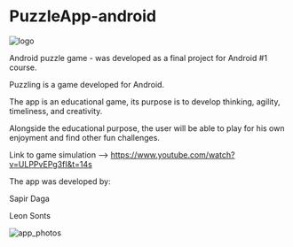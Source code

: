 # PuzzleApp-android
![logo](https://user-images.githubusercontent.com/76609543/125322419-711eec80-e346-11eb-9c6a-0839a701cc41.jpg)

Android puzzle game - was developed as a final project for Android #1 course.

Puzzling is a game developed for Android.

The app is an educational game, its purpose is to develop thinking, agility, timeliness, and creativity.

Alongside the educational purpose, the user will be able to play for his own enjoyment and find other fun challenges.


Link to game simulation --> https://www.youtube.com/watch?v=ULPPvEPg3fI&t=14s

The app was developed by:

   Sapir Daga
   
   Leon Sonts

![app_photos](https://user-images.githubusercontent.com/76609543/125322510-8ac03400-e346-11eb-846a-04f2d83a8e49.jpg)
